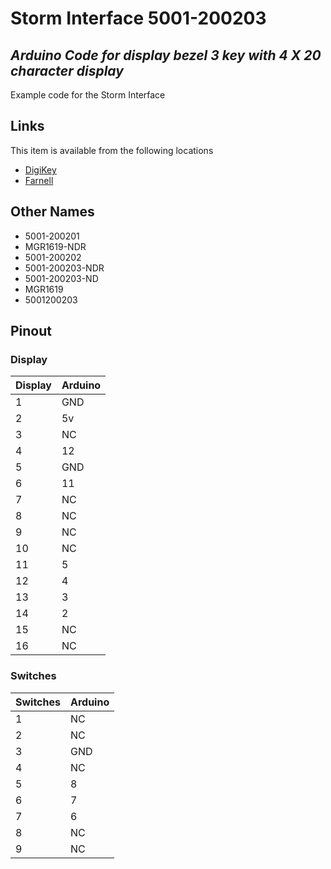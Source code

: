 # Storm Interface 5001-200203
## _Arduino Code for display bezel 3 key with 4 X 20 character display_

Example code for the Storm Interface

## Links

This item is available from the following locations

- [DigiKey](https://www.digikey.co.uk/en/products/detail/storm-interface/5001-200203/762861)
- [Farnell](https://uk.farnell.com/storm-interface/5001-200201-fec/bezel-with-20x4-lcd/dp/1015744)

## Other Names

- 5001-200201
- MGR1619-NDR
- 5001-200202
- 5001-200203-NDR
- 5001-200203-ND
- MGR1619
- 5001200203

## Pinout

### Display

| Display | Arduino |
| ------ | ------ |
| 1 | GND |
| 2 | 5v |
| 3 | NC |
| 4 | 12 |
| 5 | GND |
| 6 | 11 |
| 7 | NC |
| 8 | NC |
| 9 | NC |
| 10 | NC |
| 11 | 5 |
| 12 | 4 |
| 13 | 3 |
| 14 | 2 |
| 15 | NC |
| 16 | NC |

### Switches

| Switches | Arduino |
| ------ | ------ |
| 1 | NC |
| 2 | NC |
| 3 | GND |
| 4 | NC |
| 5 | 8 |
| 6 | 7 |
| 7 | 6 |
| 8 | NC |
| 9 | NC |
